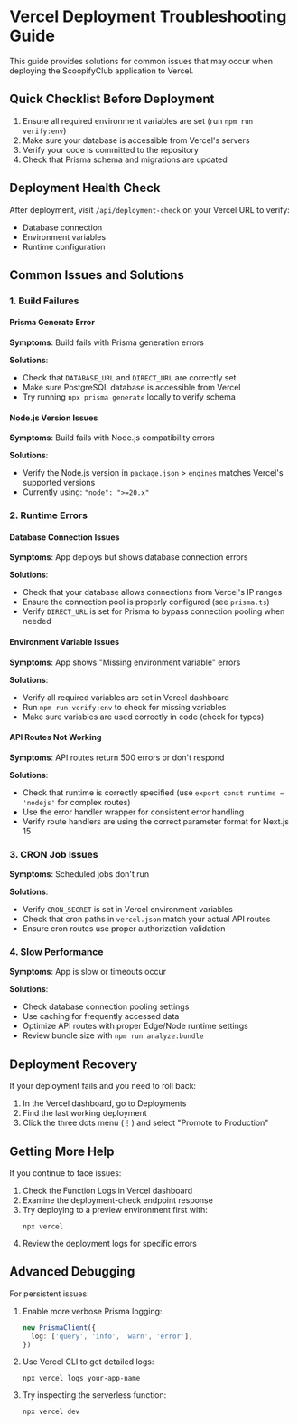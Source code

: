 # Vercel Deployment Troubleshooting Guide

This guide provides solutions for common issues that may occur when deploying the ScoopifyClub application to Vercel.

## Quick Checklist Before Deployment

1. Ensure all required environment variables are set (run `npm run verify:env`)
2. Make sure your database is accessible from Vercel's servers
3. Verify your code is committed to the repository
4. Check that Prisma schema and migrations are updated

## Deployment Health Check

After deployment, visit `/api/deployment-check` on your Vercel URL to verify:
- Database connection
- Environment variables
- Runtime configuration

## Common Issues and Solutions

### 1. Build Failures

#### Prisma Generate Error

**Symptoms**: Build fails with Prisma generation errors

**Solutions**:
- Check that `DATABASE_URL` and `DIRECT_URL` are correctly set
- Make sure PostgreSQL database is accessible from Vercel
- Try running `npx prisma generate` locally to verify schema

#### Node.js Version Issues

**Symptoms**: Build fails with Node.js compatibility errors

**Solutions**:
- Verify the Node.js version in `package.json` > `engines` matches Vercel's supported versions
- Currently using: `"node": ">=20.x"`

### 2. Runtime Errors

#### Database Connection Issues

**Symptoms**: App deploys but shows database connection errors

**Solutions**:
- Check that your database allows connections from Vercel's IP ranges
- Ensure the connection pool is properly configured (see `prisma.ts`)
- Verify `DIRECT_URL` is set for Prisma to bypass connection pooling when needed

#### Environment Variable Issues

**Symptoms**: App shows "Missing environment variable" errors

**Solutions**:
- Verify all required variables are set in Vercel dashboard
- Run `npm run verify:env` to check for missing variables
- Make sure variables are used correctly in code (check for typos)

#### API Routes Not Working

**Symptoms**: API routes return 500 errors or don't respond

**Solutions**:
- Check that runtime is correctly specified (use `export const runtime = 'nodejs'` for complex routes)
- Use the error handler wrapper for consistent error handling
- Verify route handlers are using the correct parameter format for Next.js 15

### 3. CRON Job Issues

**Symptoms**: Scheduled jobs don't run

**Solutions**:
- Verify `CRON_SECRET` is set in Vercel environment variables
- Check that cron paths in `vercel.json` match your actual API routes
- Ensure cron routes use proper authorization validation

### 4. Slow Performance

**Symptoms**: App is slow or timeouts occur

**Solutions**:
- Check database connection pooling settings
- Use caching for frequently accessed data
- Optimize API routes with proper Edge/Node runtime settings
- Review bundle size with `npm run analyze:bundle`

## Deployment Recovery

If your deployment fails and you need to roll back:

1. In the Vercel dashboard, go to Deployments
2. Find the last working deployment
3. Click the three dots menu (⋮) and select "Promote to Production"

## Getting More Help

If you continue to face issues:

1. Check the Function Logs in Vercel dashboard
2. Examine the deployment-check endpoint response
3. Try deploying to a preview environment first with:
   ```
   npx vercel
   ```
4. Review the deployment logs for specific errors

## Advanced Debugging

For persistent issues:

1. Enable more verbose Prisma logging:
   ```ts
   new PrismaClient({
     log: ['query', 'info', 'warn', 'error'],
   })
   ```

2. Use Vercel CLI to get detailed logs:
   ```
   npx vercel logs your-app-name
   ```

3. Try inspecting the serverless function:
   ```
   npx vercel dev
   ``` 